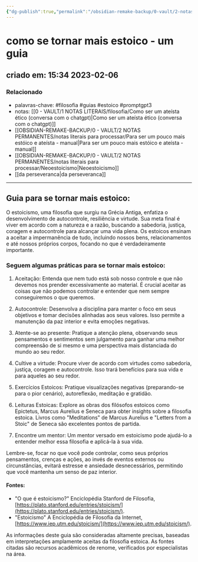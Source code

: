 ```yaml
---
{"dg-publish":true,"permalink":"/obsidian-remake-backup/0-vault/2-notas-permanentes/como-se-tornar-mais-estoico-um-guia/","tags":["permanente","filosofia","guias","estoico","promptgpt3"],"dgHomeLink":true,"dgShowLocalGraph":true,"dgShowFileTree":true,"dgEnableSearch":true,"noteIcon":""}
---
```


# como se tornar mais estoico - um guia

## criado em: 15:34 2023-02-06

### Relacionado

- palavras-chave: #filosofia #guias #estoico #promptgpt3  
- notas: [[0 - VAULT/1 NOTAS LITERAIS/filosofia/Como ser um ateísta ético (conversa com o chatgpt)\|Como ser um ateísta ético (conversa com o chatgpt)]]
- [[OBSIDIAN-REMAKE-BACKUP/0 - VAULT/2 NOTAS PERMANENTES/notas literais para processar/Para ser um pouco mais estóico e ateísta - manual\|Para ser um pouco mais estóico e ateísta - manual]]
- [[OBSIDIAN-REMAKE-BACKUP/0 - VAULT/2 NOTAS PERMANENTES/notas literais para processar/Neoestoicismo\|Neoestoicismo]]
- [[da perseveranca\|da perseveranca]]
---

## Guia para se tornar mais estoico:

O estoicismo, uma filosofia que surgiu na Grécia Antiga, enfatiza o desenvolvimento de autocontrole, resiliência e virtude. Sua meta final é viver em acordo com a natureza e a razão, buscando a sabedoria, justiça, coragem e autocontrole para alcançar uma vida plena. Os estoicos ensinam a aceitar a impermanência de tudo, incluindo nossos bens, relacionamentos e até nossos próprios corpos, focando no que é verdadeiramente importante.

### Seguem algumas práticas para se tornar mais estoico:

1. Aceitação: Entenda que nem tudo está sob nosso controle e que não devemos nos prender excessivamente ao material. É crucial aceitar as coisas que não podemos controlar e entender que nem sempre conseguiremos o que queremos.
    
2. Autocontrole: Desenvolva a disciplina para manter o foco em seus objetivos e tomar decisões alinhadas aos seus valores. Isso permite a manutenção da paz interior e evita emoções negativas.
    
3. Atente-se ao presente: Pratique a atenção plena, observando seus pensamentos e sentimentos sem julgamento para ganhar uma melhor compreensão de si mesmo e uma perspectiva mais distanciada do mundo ao seu redor.
    
4. Cultive a virtude: Procure viver de acordo com virtudes como sabedoria, justiça, coragem e autocontrole. Isso trará benefícios para sua vida e para aqueles ao seu redor.
    
5. Exercícios Estoicos: Pratique visualizações negativas (preparando-se para o pior cenário), autoreflexão, meditação e gratidão.
    
6. Leituras Estoicas: Explore as obras dos filósofos estoicos como Epictetus, Marcus Aurelius e Seneca para obter insights sobre a filosofia estoica. Livros como "Meditations" de Marcus Aurelius e "Letters from a Stoic" de Seneca são excelentes pontos de partida.
    
7. Encontre um mentor: Um mentor versado em estoicismo pode ajudá-lo a entender melhor essa filosofia e aplicá-la à sua vida.
    

Lembre-se, focar no que você pode controlar, como seus próprios pensamentos, crenças e ações, ao invés de eventos externos ou circunstâncias, evitará estresse e ansiedade desnecessários, permitindo que você mantenha um senso de paz interior.

#### Fontes:

- "O que é estoicismo?" Enciclopédia Stanford de Filosofia, [https://plato.stanford.edu/entries/stoicism/](https://plato.stanford.edu/entries/stoicism/).
- "Estoicismo" A Enciclopédia de Filosofia da Internet, [https://www.iep.utm.edu/stoicism/](https://www.iep.utm.edu/stoicism/).

As informações deste guia são consideradas altamente precisas, baseadas em interpretações amplamente aceitas da filosofia estoica. As fontes citadas são recursos acadêmicos de renome, verificados por especialistas na área.